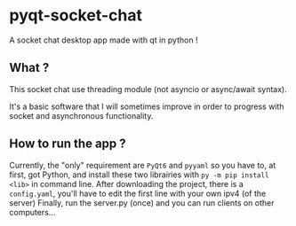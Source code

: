 # pyqt-socket-chat

A socket chat desktop app made with qt in python !

## What ?
This socket chat use threading module (not asyncio or async/await syntax).

It's a basic software that I will sometimes improve in order to progress with socket and asynchronous functionality.

## How to run the app ?
Currently, the "only" requirement are `PyQt6` and `pyyaml` so you
have to, at first, got Python, and install these two librairies with `py -m pip install <lib>` in command line.
After downloading the project, there is a `config.yaml`, you'll have to edit the first line with your own ipv4 (of the server)
Finally, run the server.py (once) and you can run clients on other computers...
